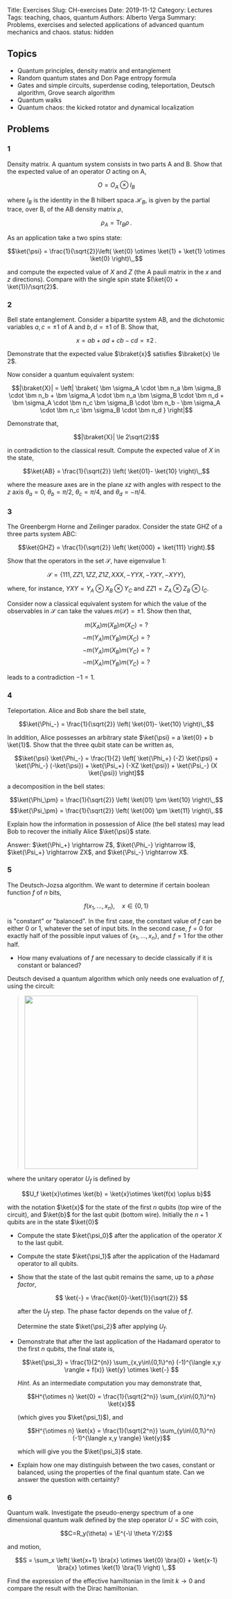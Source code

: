Title: Exercises
Slug: CH-exercises
Date: 2019-11-12
Category: Lectures
Tags: teaching, chaos, quantum
Authors: Alberto Verga
Summary: Problems, exercises and selected applications of advanced quantum mechanics and chaos.
status: hidden

$\newcommand{\I}{\mathrm{i}} 
\newcommand{\E}{\mathrm{e}} 
\newcommand{\D}{\mathop{}\!\mathrm{d}} 
\newcommand{\bra}[1]{\langle{#1}|}
\newcommand{\ket}[1]{|{#1}\rangle}
\newcommand{\braket}[1]{\langle{#1}\rangle}
\newcommand{\bbraket}[1]{\langle\!\langle{#1}\rangle\!\rangle}$
$\newcommand{\bm}{\boldsymbol}$

## Topics

* Quantum principles, density matrix and entanglement
* Random quantum states and Don Page entropy formula
* Gates and simple circuits, superdense coding, teleportation, Deutsch algorithm, Grove search algorithm
* Quantum walks
* Quantum chaos: the kicked rotator and dynamical localization

## Problems

### 1
Density matrix. A quantum system consists in two parts A and B. Show that the expected value of an operator $O$ acting on A,

$$O = O_A \otimes I_B$$

where $I_B$ is the identity in the B hilbert spaca $\mathcal{H}_B$, is given by the partial trace, over B, of the AB density matrix $\rho$,

$$\rho_A = \mathrm{Tr}_B \rho\,.$$

As an application take a two spins state:

$$\ket{\psi} = \frac{1}{\sqrt{2}}\left( \ket{0} \otimes \ket{1} + \ket{1} \otimes \ket{0} \right)\,,$$

and compute the expected value of $X$ and $Z$ (the A pauli matrix in the $x$ and $z$ directions). Compare with the single spin state $(\ket{0} + \ket{1})/\sqrt{2}$.

### 2
Bell state entanglement. Consider a bipartite system AB, and the dichotomic variables $a,c=\pm1$ of A and $b,d=\pm1$ of B. Show that,

$$x = ab + ad + cb - cd = \pm 2\,.$$

Demonstrate that the expected value $\braket{x}$ satisfies $\braket{x} \le 2$.

Now consider a quantum equivalent system:

$$|\braket{X}| = \left| \braket{ \bm \sigma_A \cdot \bm n_a \bm \sigma_B \cdot \bm n_b + \bm \sigma_A \cdot \bm n_a \bm \sigma_B \cdot \bm n_d + \bm \sigma_A \cdot \bm n_c \bm \sigma_B \cdot \bm n_b - \bm \sigma_A \cdot \bm n_c \bm \sigma_B \cdot \bm n_d } \right|$$

Demonstrate that,

$$|\braket{X}| \le 2\sqrt{2}$$

in contradiction to the classical result. Compute the expected value of $X$ in the state,

$$\ket{AB} = \frac{1}{\sqrt{2}} \left( \ket{01}- \ket{10} \right)\,,$$

where the measure axes are in the plane $xz$ with angles with respect to the $z$ axis $\theta_a = 0$, $\theta_b = \pi/2$, $\theta_c = \pi/4$, and $\theta_d = -\pi/4$.

### 3
The Greenbergm Horne and Zeilinger paradox. Consider the state GHZ of a three parts system ABC:

$$\ket{GHZ} = \frac{1}{\sqrt{2}} \left( \ket{000} + \ket{111} \right).$$

Show that the operators in the set $\mathcal{S}$, have eigenvalue 1:

$$\mathcal{S} = \{111, ZZ1, 1ZZ, Z1Z, XXX, -YYX, -YXY, -XYY\},$$

where, for instance, $YXY = Y_A \otimes X_B \otimes Y_C$ and $ZZ1 = Z_A \otimes Z_B \otimes I_C$.

Consider now a classical equivalent system for which the value of the observables in $\mathcal{S}$ can take the values $m(\mathcal{S}) = \pm 1$. Show then that,

$$m(X_A) m(X_B) m(X_C) = ?$$
$$-m(Y_A) m(Y_B) m(X_C) = ?$$
$$-m(Y_A) m(X_B) m(Y_C) = ?$$
$$-m(X_A) m(Y_B) m(Y_C) = ?$$

leads to a contradiction $-1=1$.

### 4
Teleportation. Alice and Bob share the bell state,

$$\ket{\Phi_-} = \frac{1}{\sqrt{2}} \left( \ket{01}- \ket{10} \right)\,,$$

In addition, Alice possesses an arbitrary state $\ket{\psi} = a \ket{0} + b \ket{1}$. Show that the three qubit state can be written as,

$$\ket{\psi} \ket{\Phi_-} = \frac{1}{2} \left[ \ket{\Phi_+} (-Z) \ket{\psi} + \ket{\Phi_-} (-\ket{\psi}) + \ket{\Psi_+} (-XZ \ket{\psi}) + \ket{\Psi_-} (X \ket{\psi}) \right]$$

a decomposition in the bell states:


$$\ket{\Phi_\pm} = \frac{1}{\sqrt{2}} \left( \ket{01} \pm \ket{10} \right)\,,$$
$$\ket{\Psi_\pm} = \frac{1}{\sqrt{2}} \left( \ket{00} \pm \ket{11} \right)\,.$$

Explain how the information in possession of Alice (the bell states) may lead Bob to recover the initially Alice $\ket{\psi}$ state.

Answer: $\ket{\Phi_+} \rightarrow Z$, $\ket{\Phi_-} \rightarrow I$, $\ket{\Psi_+} \rightarrow ZX$, and $\ket{\Psi_-} \rightarrow X$. 

### 5
The Deutsch-Jozsa algorithm. We want to determine if certain boolean function $f$ of $n$ bits,

$$f(x_1,\ldots,x_n), \quad x \in \{0,1\}$$

is "constant" or "balanced". In the first case, the constant value of $f$ can be either 0 or 1, whatever the set of input bits. In the second case, $f=0$ for exactly half of the possible input values of $\{x_1,\ldots,x_n\}$, and $f=1$ for the other half.

* How many evaluations of $f$ are necessary to decide classically if it is constant or balanced?

Deutsch devised a quantum algorithm which only needs one evaluation of $f$, using the circuit:

> <img src="{static}/images/CH-dj.png" style="width:400px;" />

where the unitary operator $U_f$ is defined by

$$U_f \ket{x}\otimes \ket{b} = \ket{x}\otimes \ket{f(x) \oplus b}$$

with the notation $\ket{x}$ for the state of the first $n$ qubits (top wire of the circuit), and $\ket{b}$ for the last qubit (bottom wire). Initially the $n+1$ qubits are in the state $\ket{0}$

* Compute the state $\ket{\psi_0}$ after the application of the operator $X$ to the last qubit.

* Compute the state $\ket{\psi_1}$ after the application of the Hadamard operator to all qubits.

* Show that the state of the last qubit remains the same, up to a *phase factor*,

    $$ \ket{-} = \frac{\ket{0}-\ket{1}}{\sqrt{2}}  $$

    after the $U_f$ step. The phase factor depends on the value of $f$.

    Determine the state $\ket{\psi_2}$ after applying $U_f$.

* Demonstrate that after the last application of the Hadamard operator to the first $n$ qubits, the final state is,

    $$\ket{\psi_3} = \frac{1}{2^{n}} \sum_{x,y\in\{0,1\}^n} (-1)^{\langle x,y \rangle + f(x)} \ket{y} \otimes \ket{-} $$

    *Hint*. As an intermediate computation you may demonstrate that,

    $$H^{\otimes n} \ket{0} = \frac{1}{\sqrt{2^n}} \sum_{x\in\{0,1\}^n} \ket{x}$$

    (which gives you $\ket{\psi_1}$), and

    $$H^{\otimes n} \ket{x} = \frac{1}{\sqrt{2^n}} \sum_{y\in\{0,1\}^n} (-1)^{\langle x,y \rangle} \ket{y}$$

    which will give you the $\ket{\psi_3}$ state.

* Explain how one may distinguish between the two cases, constant or balanced, using the properties of the final quantum state. Can we answer the question with certainty?


### 6
Quantum walk. Investigate the pseudo-energy spectrum of a one dimensional quantum walk defined by the step operator $U = SC$ with coin,

$$C=R_y(\theta) = \E^{-\I \theta Y/2}$$

and motion,

$$S = \sum_x \left( \ket{x+1} \bra{x} \otimes \ket{0} \bra{0} +  \ket{x-1} \bra{x} \otimes \ket{1} \bra{1} \right) \,.$$

Find the expression of the effective hamiltonian in the limit $k \rightarrow 0$ and compare the result with the Dirac hamiltonian.
